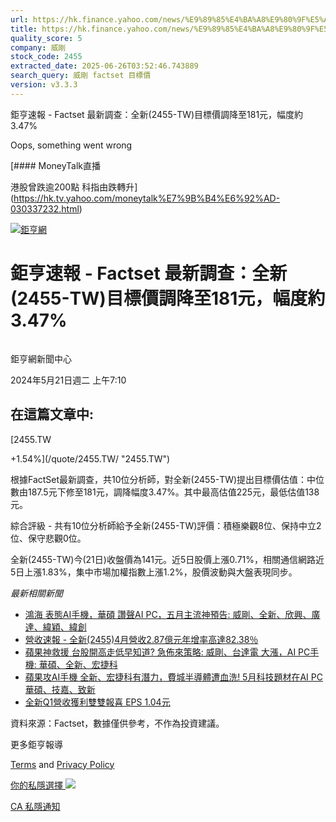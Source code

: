 ```yaml
---
url: https://hk.finance.yahoo.com/news/%E9%89%85%E4%BA%A8%E9%80%9F%E5%A0%B1-factset-%E6%9C%80%E6%96%B0%E8%AA%BF%E6%9F%A5-%E5%85%A8%E6%96%B0-2455-141027708.html
title: https://hk.finance.yahoo.com/news/%E9%89%85%E4%BA%A8%E9%80%9F%E5%A0%B1-factset-%E6%9C%80%E6%96%B0%E8
quality_score: 5
company: 威剛
stock_code: 2455
extracted_date: 2025-06-26T03:52:46.743889
search_query: 威剛 factset 目標價
version: v3.3.3
---
```


鉅亨速報 - Factset 最新調查：全新(2455-TW)目標價調降至181元，幅度約3.47% 


Oops, something went wrong

 

[#### MoneyTalk直播

港股曾跌逾200點 科指由跌轉升](https://hk.tv.yahoo.com/moneytalk%E7%9B%B4%E6%92%AD-030337232.html)

[![鉅亨網](https://s.yimg.com/ny/api/res/1.2/UM5hrThmhlnSiBO4o4qlLg--/YXBwaWQ9aGlnaGxhbmRlcjt3PTE0NjtoPTQ4O2NmPXdlYnA-/https://s.yimg.com/os/creatr-uploaded-images/2020-01/147c7630-36ab-11ea-ae7c-5ee7a0016555)](http://www.cnyes.com/ "鉅亨網")

# 鉅亨速報 - Factset 最新調查：全新(2455-TW)目標價調降至181元，幅度約3.47%

![](data:image/gif;base64,R0lGODlhAQABAIAAAAAAAP///ywAAAAAAQABAAACAUwAOw==)

鉅亨網新聞中心

2024年5月21日週二 上午7:10

## 在這篇文章中:

[2455.TW

+1.54%](/quote/2455.TW/ "2455.TW")

根據FactSet最新調查，共10位分析師，對全新(2455-TW)提出目標價估值：中位數由187.5元下修至181元，調降幅度3.47%。其中最高估值225元，最低估值138元。

綜合評級 - 共有10位分析師給予全新(2455-TW)評價：積極樂觀8位、保持中立2位、保守悲觀0位。

全新(2455-TW)今(21日)收盤價為141元。近5日股價上漲0.71%，相關通信網路近5日上漲1.83%，集中市場加權指數上漲1.2%，股價波動與大盤表現同步。

*最新相關新聞*

* [鴻海 表態AI手機，華碩 讚聲AI PC，五月主流神預告: 威剛、全新、欣興、廣達、緯穎、緯創](https://news.cnyes.com/news/id/5547912)
* [營收速報 - 全新(2455)4月營收2.87億元年增率高達82.38％](https://news.cnyes.com/news/id/5547743)
* [蘋果神救援 台股開高走低早知道? 急佈來策略: 威剛、台達電 大漲，AI PC手機: 華碩、全新、宏捷科](https://news.cnyes.com/news/id/5545634)
* [蘋果攻AI手機 全新、宏捷科有潛力，費城半導體遭血洗! 5月科技題材在AI PC 華碩、技嘉、致新](https://news.cnyes.com/news/id/5544187)
* [全新Q1營收獲利雙雙報喜 EPS 1.04元](https://news.cnyes.com/news/id/5536774)

資料來源：Factset，數據僅供參考，不作為投資建議。

更多鉅亨報導

[Terms](https://guce.yahoo.com/terms?locale=zh-Hant-HK)  and [Privacy Policy](https://guce.yahoo.com/privacy-policy?locale=zh-Hant-HK)

[你的私隱選擇 ![](https://s.yimg.com/dv/static/siteApp/img/privacy-choice-control.png)](https://guce.yahoo.com/state-controls?locale=zh-Hant-HK&state=CA)

[CA 私隱通知](https://guce.yahoo.com/ca-notice?locale=zh-Hant-HK)
